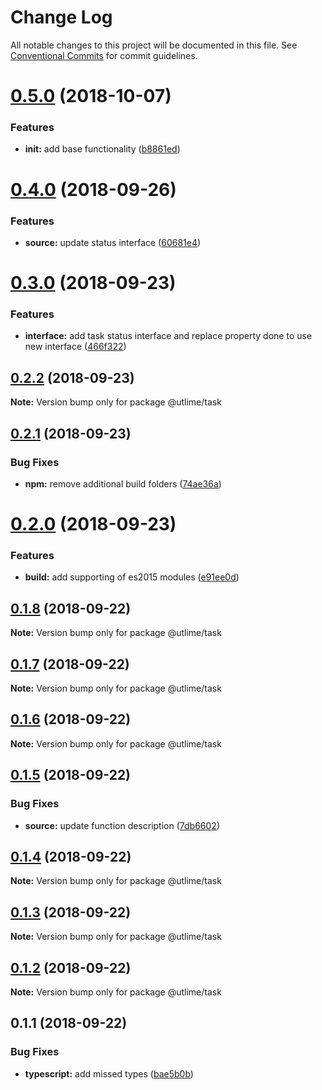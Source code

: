 # Change Log

All notable changes to this project will be documented in this file.
See [Conventional Commits](https://conventionalcommits.org) for commit guidelines.

<a name="0.5.0"></a>
# [0.5.0](https://github.com/utlime/monorepo/tree/master/packages/task/compare/@utlime/task@0.4.0...@utlime/task@0.5.0) (2018-10-07)


### Features

* **init:** add base functionality ([b8861ed](https://github.com/utlime/monorepo/tree/master/packages/task/commit/b8861ed))





<a name="0.4.0"></a>
# [0.4.0](https://github.com/utlime/monorepo/tree/master/packages/task/compare/@utlime/task@0.3.0...@utlime/task@0.4.0) (2018-09-26)


### Features

* **source:** update status interface ([60681e4](https://github.com/utlime/monorepo/tree/master/packages/task/commit/60681e4))





<a name="0.3.0"></a>
# [0.3.0](https://github.com/utlime/monorepo/tree/master/packages/task/compare/@utlime/task@0.2.2...@utlime/task@0.3.0) (2018-09-23)


### Features

* **interface:** add task status interface and replace property done to use new interface ([466f322](https://github.com/utlime/monorepo/tree/master/packages/task/commit/466f322))





<a name="0.2.2"></a>
## [0.2.2](https://github.com/utlime/monorepo/tree/master/packages/task/compare/@utlime/task@0.2.1...@utlime/task@0.2.2) (2018-09-23)

**Note:** Version bump only for package @utlime/task





<a name="0.2.1"></a>
## [0.2.1](https://github.com/utlime/monorepo/tree/master/packages/task/compare/@utlime/task@0.2.0...@utlime/task@0.2.1) (2018-09-23)


### Bug Fixes

* **npm:** remove additional build folders ([74ae36a](https://github.com/utlime/monorepo/tree/master/packages/task/commit/74ae36a))





<a name="0.2.0"></a>
# [0.2.0](https://github.com/utlime/monorepo/tree/master/packages/task/compare/@utlime/task@0.1.8...@utlime/task@0.2.0) (2018-09-23)


### Features

* **build:** add supporting of es2015 modules ([e91ee0d](https://github.com/utlime/monorepo/tree/master/packages/task/commit/e91ee0d))





<a name="0.1.8"></a>
## [0.1.8](https://github.com/utlime/monorepo/tree/master/packages/task/compare/@utlime/task@0.1.7...@utlime/task@0.1.8) (2018-09-22)

**Note:** Version bump only for package @utlime/task





<a name="0.1.7"></a>
## [0.1.7](https://github.com/utlime/monorepo/tree/master/packages/task/compare/@utlime/task@0.1.6...@utlime/task@0.1.7) (2018-09-22)

**Note:** Version bump only for package @utlime/task





<a name="0.1.6"></a>
## [0.1.6](https://github.com/utlime/monorepo/tree/master/packages/task/compare/@utlime/task@0.1.5...@utlime/task@0.1.6) (2018-09-22)

**Note:** Version bump only for package @utlime/task





<a name="0.1.5"></a>
## [0.1.5](https://github.com/utlime/monorepo/tree/master/packages/task/compare/@utlime/task@0.1.4...@utlime/task@0.1.5) (2018-09-22)


### Bug Fixes

* **source:** update function description ([7db6602](https://github.com/utlime/monorepo/tree/master/packages/task/commit/7db6602))





<a name="0.1.4"></a>
## [0.1.4](https://github.com/utlime/monorepo/tree/master/packages/task/compare/@utlime/task@0.1.3...@utlime/task@0.1.4) (2018-09-22)

**Note:** Version bump only for package @utlime/task





<a name="0.1.3"></a>
## [0.1.3](https://github.com/utlime/monorepo/compare/@utlime/task@0.1.2...@utlime/task@0.1.3) (2018-09-22)

**Note:** Version bump only for package @utlime/task





<a name="0.1.2"></a>
## [0.1.2](https://github.com/utlime/monorepo/compare/@utlime/task@0.1.1...@utlime/task@0.1.2) (2018-09-22)

**Note:** Version bump only for package @utlime/task





<a name="0.1.1"></a>
## 0.1.1 (2018-09-22)


### Bug Fixes

* **typescript:** add missed types ([bae5b0b](https://github.com/utlime/monorepo/commit/bae5b0b))
